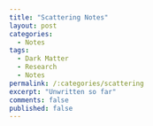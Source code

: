 ```yaml
---
title: "Scattering Notes"
layout: post
categories:
  - Notes
tags:
  - Dark Matter
  - Research
  - Notes
permalink: /:categories/scattering
excerpt: "Unwritten so far"
comments: false
published: false
---
```

